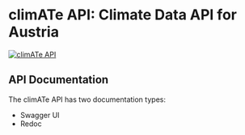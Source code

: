 # climATe API: Climate Data API for Austria

[![climATe API](https://github.com/ilgatto88/climate_api/actions/workflows/main.yml/badge.svg)](https://github.com/ilgatto88/climate_api/actions/workflows/main.yml)

## API Documentation

The climATe API has two documentation types:

- Swagger UI
- Redoc
